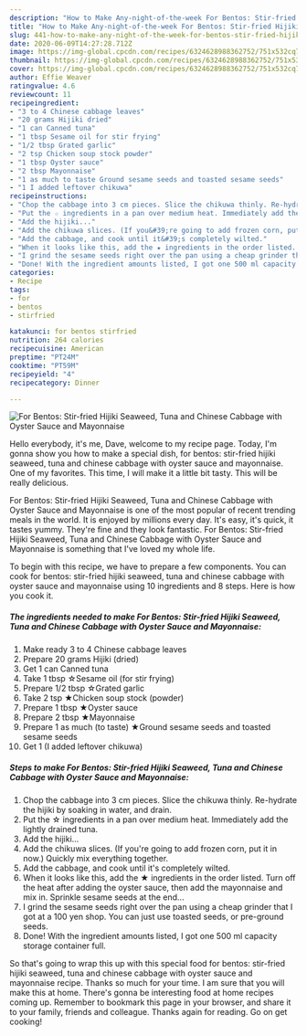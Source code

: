 ```yaml
---
description: "How to Make Any-night-of-the-week For Bentos: Stir-fried Hijiki Seaweed, Tuna and Chinese Cabbage with Oyster Sauce and Mayonnaise"
title: "How to Make Any-night-of-the-week For Bentos: Stir-fried Hijiki Seaweed, Tuna and Chinese Cabbage with Oyster Sauce and Mayonnaise"
slug: 441-how-to-make-any-night-of-the-week-for-bentos-stir-fried-hijiki-seaweed-tuna-and-chinese-cabbage-with-oyster-sauce-and-mayonnaise
date: 2020-06-09T14:27:28.712Z
image: https://img-global.cpcdn.com/recipes/6324628988362752/751x532cq70/for-bentos-stir-fried-hijiki-seaweed-tuna-and-chinese-cabbage-with-oyster-sauce-and-mayonnaise-recipe-main-photo.jpg
thumbnail: https://img-global.cpcdn.com/recipes/6324628988362752/751x532cq70/for-bentos-stir-fried-hijiki-seaweed-tuna-and-chinese-cabbage-with-oyster-sauce-and-mayonnaise-recipe-main-photo.jpg
cover: https://img-global.cpcdn.com/recipes/6324628988362752/751x532cq70/for-bentos-stir-fried-hijiki-seaweed-tuna-and-chinese-cabbage-with-oyster-sauce-and-mayonnaise-recipe-main-photo.jpg
author: Effie Weaver
ratingvalue: 4.6
reviewcount: 11
recipeingredient:
- "3 to 4 Chinese cabbage leaves"
- "20 grams Hijiki dried"
- "1 can Canned tuna"
- "1 tbsp Sesame oil for stir frying"
- "1/2 tbsp Grated garlic"
- "2 tsp Chicken soup stock powder"
- "1 tbsp Oyster sauce"
- "2 tbsp Mayonnaise"
- "1 as much to taste Ground sesame seeds and toasted sesame seeds"
- "1 I added leftover chikuwa"
recipeinstructions:
- "Chop the cabbage into 3 cm pieces. Slice the chikuwa thinly. Re-hydrate the hijiki by soaking in water, and drain."
- "Put the ☆ ingredients in a pan over medium heat. Immediately add the lightly drained tuna."
- "Add the hijiki..."
- "Add the chikuwa slices. (If you&#39;re going to add frozen corn, put it in now.) Quickly mix everything together."
- "Add the cabbage, and cook until it&#39;s completely wilted."
- "When it looks like this, add the ★ ingredients in the order listed. Turn off the heat after adding the oyster sauce, then add the mayonnaise and mix in. Sprinkle sesame seeds at the end..."
- "I grind the sesame seeds right over the pan using a cheap grinder that I got at a 100 yen shop. You can just use toasted seeds, or pre-ground seeds."
- "Done! With the ingredient amounts listed, I got one 500 ml capacity storage container full."
categories:
- Recipe
tags:
- for
- bentos
- stirfried

katakunci: for bentos stirfried 
nutrition: 264 calories
recipecuisine: American
preptime: "PT24M"
cooktime: "PT59M"
recipeyield: "4"
recipecategory: Dinner

---
```



![For Bentos: Stir-fried Hijiki Seaweed, Tuna and Chinese Cabbage with Oyster Sauce and Mayonnaise](https://img-global.cpcdn.com/recipes/6324628988362752/751x532cq70/for-bentos-stir-fried-hijiki-seaweed-tuna-and-chinese-cabbage-with-oyster-sauce-and-mayonnaise-recipe-main-photo.jpg)

Hello everybody, it's me, Dave, welcome to my recipe page. Today, I'm gonna show you how to make a special dish, for bentos: stir-fried hijiki seaweed, tuna and chinese cabbage with oyster sauce and mayonnaise. One of my favorites. This time, I will make it a little bit tasty. This will be really delicious.



For Bentos: Stir-fried Hijiki Seaweed, Tuna and Chinese Cabbage with Oyster Sauce and Mayonnaise is one of the most popular of recent trending meals in the world. It is enjoyed by millions every day. It's easy, it's quick, it tastes yummy. They're fine and they look fantastic. For Bentos: Stir-fried Hijiki Seaweed, Tuna and Chinese Cabbage with Oyster Sauce and Mayonnaise is something that I've loved my whole life.


To begin with this recipe, we have to prepare a few components. You can cook for bentos: stir-fried hijiki seaweed, tuna and chinese cabbage with oyster sauce and mayonnaise using 10 ingredients and 8 steps. Here is how you cook it.

<!--inarticleads1-->

##### The ingredients needed to make For Bentos: Stir-fried Hijiki Seaweed, Tuna and Chinese Cabbage with Oyster Sauce and Mayonnaise:

1. Make ready 3 to 4 Chinese cabbage leaves
1. Prepare 20 grams Hijiki (dried)
1. Get 1 can Canned tuna
1. Take 1 tbsp ☆Sesame oil (for stir frying)
1. Prepare 1/2 tbsp ☆Grated garlic
1. Take 2 tsp ★Chicken soup stock (powder)
1. Prepare 1 tbsp ★Oyster sauce
1. Prepare 2 tbsp ★Mayonnaise
1. Prepare 1 as much (to taste) ★Ground sesame seeds and toasted sesame seeds
1. Get 1 (I added leftover chikuwa)




<!--inarticleads2-->

##### Steps to make For Bentos: Stir-fried Hijiki Seaweed, Tuna and Chinese Cabbage with Oyster Sauce and Mayonnaise:

1. Chop the cabbage into 3 cm pieces. Slice the chikuwa thinly. Re-hydrate the hijiki by soaking in water, and drain.
1. Put the ☆ ingredients in a pan over medium heat. Immediately add the lightly drained tuna.
1. Add the hijiki...
1. Add the chikuwa slices. (If you&#39;re going to add frozen corn, put it in now.) Quickly mix everything together.
1. Add the cabbage, and cook until it&#39;s completely wilted.
1. When it looks like this, add the ★ ingredients in the order listed. Turn off the heat after adding the oyster sauce, then add the mayonnaise and mix in. Sprinkle sesame seeds at the end...
1. I grind the sesame seeds right over the pan using a cheap grinder that I got at a 100 yen shop. You can just use toasted seeds, or pre-ground seeds.
1. Done! With the ingredient amounts listed, I got one 500 ml capacity storage container full.




So that's going to wrap this up with this special food for bentos: stir-fried hijiki seaweed, tuna and chinese cabbage with oyster sauce and mayonnaise recipe. Thanks so much for your time. I am sure that you will make this at home. There's gonna be interesting food at home recipes coming up. Remember to bookmark this page in your browser, and share it to your family, friends and colleague. Thanks again for reading. Go on get cooking!
